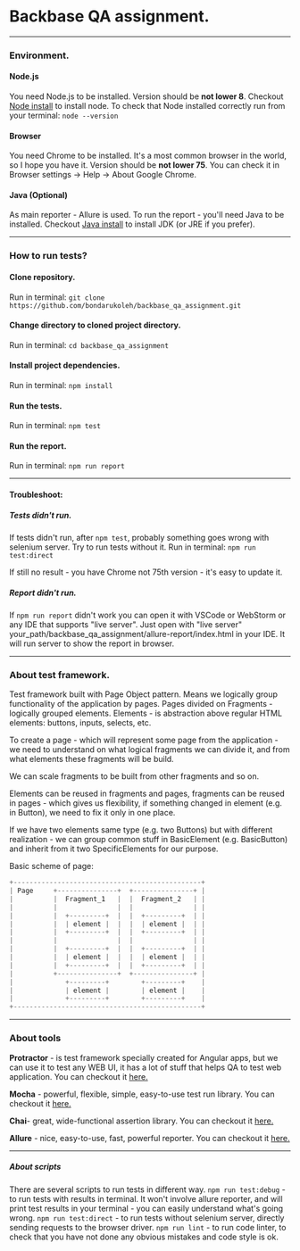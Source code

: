 # Backbase QA assignment.

***
### Environment.
#### Node.js
You need Node.js to be installed. Version should be **not lower 8**.
Checkout [Node install](https://nodejs.org/uk/download/ "https://nodejs.org/uk/download/") to install node.
To check that Node installed correctly run from your terminal:
`node --version`

#### Browser
You need Chrome to be installed. It's a most common browser in the world, so I hope you have it.
Version should be **not lower 75**. You can check it in Browser settings -> Help -> About Google Chrome.

#### Java (Optional)
As main reporter - Allure is used. To run the report - you'll need Java to be installed.
Checkout [Java install](https://www.oracle.com/technetwork/java/javase/downloads/index.html "https://www.oracle.com/technetwork/java/javase/downloads/index.html") to install JDK (or JRE if you prefer).

***
### How to run tests?
#### Clone repository.
Run in terminal: 
`git clone https://github.com/bondarukoleh/backbase_qa_assignment.git`

#### Change directory to cloned project directory.
Run in terminal:
`cd backbase_qa_assignment`

#### Install project dependencies.
Run in terminal:
`npm install`

#### Run the tests.
Run in terminal:
`npm test`

#### Run the report.
Run in terminal:
`npm run report`

***
#### Troubleshoot:

##### Tests didn't run.
If tests didn't run, after `npm test`, probably something goes wrong with selenium server.
Try to run tests without it.
Run in terminal:
`npm run test:direct`

If still no result - you have Chrome not 75th version - it's easy to update it.

##### Report didn't run.
If `npm run report` didn't work you can open it with VSCode or WebStorm or any IDE that supports "live server". Just open with "live server" your_path/backbase_qa_assignment/allure-report/index.html in your IDE. It will run server to show the report in browser.

***
### About test framework.
Test framework built with Page Object pattern. Means we logically group functionality of the application by pages.
Pages divided on Fragments - logically grouped elements. Elements - is abstraction above regular HTML
elements: buttons, inputs, selects, etc.

To create a page - which will represent some page from the application - we need to understand on what logical
fragments we can divide it, and from what elements these fragments will be build.

We can scale fragments to be built from other fragments and so on.

Elements can be reused in fragments and pages, fragments can be reused in pages - which gives us flexibility,
if something changed in element (e.g. in Button), we need to fix it only in one place.

If we have two elements same type (e.g. two Buttons) but with different realization - we can group common
stuff in BasicElement (e.g. BasicButton) and inherit from it two SpecificElements for our purpose.

Basic scheme of page:
```js
+-----------------------------------------------+
| Page     +---------------+  +---------------+ |
|          |  Fragment_1   |  |  Fragment_2   | |
|          |               |  |               | |
|          |  +---------+  |  |  +---------+  | |
|          |  | element |  |  |  | element |  | |
|          |  +---------+  |  |  +---------+  | |
|          |               |  |               | |
|          |  +---------+  |  |  +---------+  | |     
|          |  | element |  |  |  | element |  | |
|          |  +---------+  |  |  +---------+  | |
|          +---------------+  +---------------+ |
|             +---------+        +---------+    |
|             | element |        | element |    |
|             +---------+        +---------+    |
+-----------------------------------------------+
```
***
### About tools
**Protractor** - is test framework specially created for Angular apps, but we can use it to test any WEB UI, it has a lot of stuff that helps QA to test web application.
You can checkout it [here.](https://www.protractortest.org/#/ "https://www.protractortest.org/#/")

**Mocha** - powerful, flexible, simple, easy-to-use test run library.
You can checkout it [here.](https://mochajs.org/ "https://mochajs.org/")

**Chai**- great, wide-functional assertion library.
You can checkout it [here.](https://www.chaijs.com/api/ "https://www.chaijs.com/api/")

**Allure** - nice, easy-to-use, fast, powerful reporter.
You can checkout it [here.](https://docs.qameta.io/allure/ "https://docs.qameta.io/allure/")
***
##### About scripts
There are several scripts to run tests in different way.
`npm run test:debug` - to run tests with results in terminal. It won't involve allure reporter, and will print test results in your terminal - you can easily understand what's going wrong.
`npm run test:direct` - to run tests without selenium server, directly sending requests to the browser driver.
`npm run lint` - to run code linter, to check that you have not done any obvious mistakes and code style is ok.
